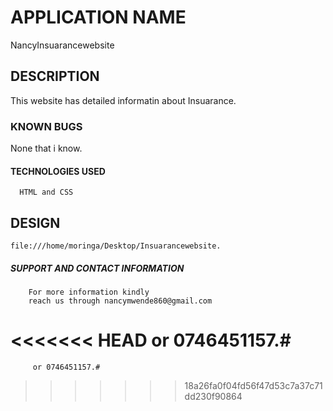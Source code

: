 # APPLICATION NAME

NancyInsuarancewebsite

## DESCRIPTION
   This website has detailed informatin about Insuarance.

 ### KNOWN BUGS
   None that i know.

 #### TECHNOLOGIES USED
      HTML and CSS

 ## DESIGN
    file:///home/moringa/Desktop/Insuarancewebsite.


 ##### SUPPORT AND CONTACT INFORMATION
        For more information kindly
        reach us through nancymwende860@gmail.com
<<<<<<< HEAD
         or 0746451157.# 
=======
         or 0746451157.# 
>>>>>>> 18a26fa0f04fd56f47d53c7a37c71dd230f90864
